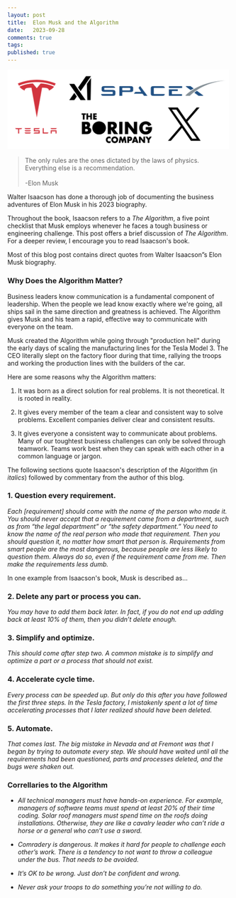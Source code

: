 ```yaml
---
layout: post
title:  Elon Musk and the Algorithm
date:   2023-09-28
comments: true
tags: 
published: true
---
```


<a href="/blog/2023/09/28/elon-musk-and-the-algorithm/"><img src="/images/elon_musk_algorithm.png" width="500" alt="Elon Musk and the Algorithm" title="Elon Musk and the Algorithm" /></a>

>The only rules are the ones dictated by the laws of physics. Everything else is a recommendation.<br/>&nbsp;<br/>-Elon Musk

Walter Isaacson has done a thorough job of documenting the business adventures of Elon Musk in his 2023 biography.

Throughout the book, Isaacson refers to a _The Algorithm_, a five point checklist that Musk employs whenever he faces a tough business or engineering challenge. This post offers a brief discussion of _The Algorithm_. For a deeper review, I encourage you to read Isaacson's book.

<!--more-->

Most of this blog post contains direct quotes from Walter Isaacson”s Elon Musk biography. 

### Why Does the Algorithm Matter?

Business leaders know communication is a fundamental component of leadership. When the people we lead know exactly where we're going, all ships sail in the same direction and greatness is achieved. The Algorithm gives Musk and his team a rapid, effective way to communicate with everyone on the team.

Musk created the Algorithm while going through "production hell" during the early days of scaling the manufacturing lines for the Tesla Model 3. The CEO literally slept on the factory floor during that time, rallying the troops and working the production lines with the builders of the car. 

Here are some reasons why the Algorithm matters:

1. It was born as a direct solution for real problems. It is not theoretical. It is rooted in reality.

2. It gives every member of the team a clear and consistent way to solve problems. Excellent companies deliver clear and consistent results.

3. It gives everyone a consistent way to communicate about problems. Many of our toughtest business challenges can only be solved through teamwork. Teams work best when they can speak with each other in a common language or jargon.

The following sections quote Isaacson's description of the Algorithm (in _italics_) followed by commentary from the author of this blog.

### 1. Question every requirement. 

_Each [requirement] should come with the name of the person who made it. You should never accept that a requirement came from a department, such as from “the legal department” or “the safety department.” You need to know the name of the real person who made that requirement. Then you should question it, no matter how smart that person is. Requirements from smart people are the most dangerous, because people are less likely to question them. Always do so, even if the requirement came from me. Then make the requirements less dumb._

In one example from Isaacson's book, Musk is described as...


### 2. Delete any part or process you can. 

_You may have to add them back later. In fact, if you do not end up adding back at least 10% of them, then you didn’t delete enough._ 



### 3. Simplify and optimize. 

_This should come after step two. A common mistake is to simplify and optimize a part or a process that should not exist._



### 4. Accelerate cycle time. 

_Every process can be speeded up. But only do this after you have followed the first three steps. In the Tesla factory, I mistakenly spent a lot of time accelerating processes that I later realized should have been deleted._


### 5. Automate. 

_That comes last. The big mistake in Nevada and at Fremont was that I began by trying to automate every step. We should have waited until all the requirements had been questioned, parts and processes deleted, and the bugs were shaken out._


### Correllaries to the Algorithm

* _All technical managers must have hands-on experience. For example, managers of software teams must spend at least 20% of their time coding. Solar roof managers must spend time on the roofs doing installations. Otherwise, they are like a cavalry leader who can’t ride a horse or a general who can’t use a sword._



* _Comradery is dangerous. It makes it hard for people to challenge each other’s work. There is a tendency to not want to throw a colleague under the bus. That needs to be avoided._


* _It’s OK to be wrong. Just don’t be confident and wrong._ 


* _Never ask your troops to do something you’re not willing to do._



